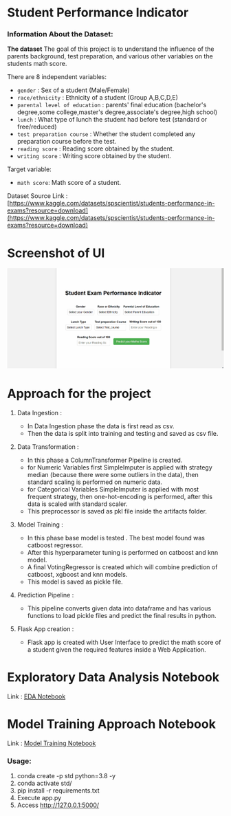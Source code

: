 # Student Performance Indicator

### Information About the Dataset:

**The dataset** The goal of this project is to understand the influence of the parents background, test preparation, and various other variables on the students math score.

There are 8 independent variables:

- `gender` : Sex of a student (Male/Female)
- `race/ethnicity` : Ethnicity of a student (Group A,B,C,D,E)
- `parental level of education` : parents' final education (bachelor's degree,some college,master's degree,associate's degree,high school)
- `lunch` : What type of lunch the student had before test (standard or free/reduced)
- `test preparation course` : Whether the student completed any preparation course before the test.
- `reading score` : Reading score obtained by the student.
- `writing score` : Writing score obtained by the student.

Target variable:

- `math score`: Math score of a student.

Dataset Source Link :
[https://www.kaggle.com/datasets/spscientist/students-performance-in-exams?resource=download](https://www.kaggle.com/datasets/spscientist/students-performance-in-exams?resource=download)

# Screenshot of UI

![HomepageUI](./screenshots/stdperformanceindicator.gif)

# Approach for the project

1. Data Ingestion :

   - In Data Ingestion phase the data is first read as csv.
   - Then the data is split into training and testing and saved as csv file.

2. Data Transformation :

   - In this phase a ColumnTransformer Pipeline is created.
   - for Numeric Variables first SimpleImputer is applied with strategy median (because there were some outliers in the data), then standard scaling is performed on numeric data.
   - for Categorical Variables SimpleImputer is applied with most frequent strategy, then one-hot-encoding is performed, after this data is scaled with standard scaler.
   - This preprocessor is saved as pkl file inside the artifacts folder.

3. Model Training :

   - In this phase base model is tested . The best model found was catboost regressor.
   - After this hyperparameter tuning is performed on catboost and knn model.
   - A final VotingRegressor is created which will combine prediction of catboost, xgboost and knn models.
   - This model is saved as pickle file.

4. Prediction Pipeline :

   - This pipeline converts given data into dataframe and has various functions to load pickle files and predict the final results in python.

5. Flask App creation :
   - Flask app is created with User Interface to predict the math score of a student given the required features inside a Web Application.

# Exploratory Data Analysis Notebook

Link : [EDA Notebook](./notebook/eda_on_data.ipynb)

# Model Training Approach Notebook

Link : [Model Training Notebook](./notebook/model_training.ipynb)

### Usage:

1. conda create -p std python=3.8 -y
2. conda activate std/
3. pip install -r requirements.txt
4. Execute app.py
5. Access http://127.0.0.1:5000/
